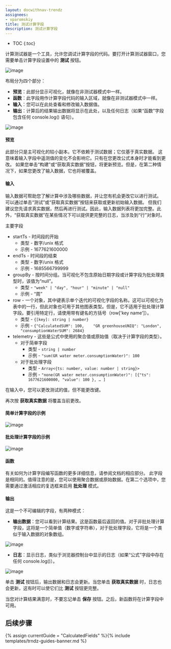 ```yaml
---
layout: docwithnav-trendz
assignees:
- vparomskiy
title: 测试计算字段
description: 测试计算字段
---
```


* TOC
{:toc}

计算测试器是一个工具，允许您调试计算字段的代码。要打开计算测试器窗口，您需要单击计算字段设置中的 **测试** 按钮。

![image](/images/trendz/test-calculated-open.png)

布局分为四个部分：

* **预览**：此部分显示可视化，就像在非测试器模式中一样。
* **函数**：此字段用作计算字段代码的输入区域，就像在非测试器模式中一样。
* **输入**：您可以在此处查看和修改输入数据值。
* **输出**：计算后的结果输出数据将显示在此处，以及任何日志（如果“函数”字段包含任何 console.log() 语句）。

![image](/images/trendz/test-calculated-details.png)

#### 预览
此部分只是主可视化的较小副本。它不依赖于测试数据；它仅基于真实数据。
这意味着输入字段中遥测值的变化不会影响它。只有在您更改公式本身时才能看到更改。
如果您单击“构建”或“获取真实数据”按钮，将更新预览。但是，在第二种情况下，如果您更改了输入数据，它也将被覆盖。

#### 输入
输入数据可帮助您了解计算中涉及哪些数据，并让您有机会更改它以进行测试。
可以通过单击“测试”或“获取真实数据”按钮来获取或更新初始输入数据。
但我们建议您先请求真实数据，然后再进行测试。因此，输入数据列表将更加完整。此外，“获取真实数据”在某些情况下可以提供更完整的日志，当涉及到“行”对象时。

主要字段

* startTs - 时间段的开始
  * 类型 - 数字/unix 格式
  * 示例 - 1677621600000
* endTs - 时间段的结束
    * 类型 - 数字/unix 格式
    * 示例 - 1685566799999
* groupBy - 按时间分组。当可视化不包含原始日期字段或计算字段为批处理类型时，该值为“null”。
    * 类型 - `"week" | "day", "hour" | "minute" | "null"`
    * 示例 - “周”
* row - 一个对象，其中键表示单个迭代的可视化字段的名称。这可以可视化为表中的一行，但此对象也可用于其他图表类型。但是，它不适用于批处理计算字段。要引用特定行，请使用带有键名的方括号（row['key name']）。
  * 类型 - `{[key]: string | number}`
  * 示例 - `{"CalculatedSUM": 100,    "GR greenhouseUNIQ": "London",    "consumptionWaterSUM": 2684}`
* telemetry - 这些是公式中使用的聚合值或原始值（取决于计算字段的类型）。
  * 对于简单字段
    * 类型  - `string | number`
    * 示例 - `"sum(GR water meter.consumptionWater)": 100`
  * 对于批处理字段
    * 类型  - `Array<{ts: number, value: number | string}>`
    * 示例 - `"none(GR water meter.consumptionWater)": [{"ts": 1677621600000, "value": 100 }, … ]`

在输入中，您可以更改测试的值，但不能更改键。

再次按 **获取真实数据** 将覆盖当前更改。


#### 简单计算字段的示例

![image](/images/trendz/test-calculated-simple-field.png)

#### 批处理计算字段的示例

![image](/images/trendz/test-calculated-batch-field.png)

#### 函数
有关如何为计算字段编写函数的更多详细信息，请参阅文档的相应部分。
此字段是相同的。值得注意的是，您可以使用聚合数据或原始数据。在第二个选项中，您需要通过激活相应的复选框来启用 **批处理** 模式。

#### 输出
这是一个不可编辑的字段，有两种模式：

* **输出数据**：您可以看到计算结果。这是函数最后返回的值。对于非批处理计算字段，这将是一个简单值（数字或字符串），对于批处理字段，它将是一个类似于输入数据的对象数组。

![image](/images/trendz/test-calculated-output.png)

* **日志**：显示日志，类似于浏览器控制台中显示的日志（如果“公式”字段中存在任何 console.log()）。

![image](/images/trendz/test-calculated-logs.png)


单击 **测试** 按钮后，输出数据和日志会更新。当您单击 **获取真实数据** 时，日志也会更新，这有时可以使它们比 **测试** 按钮更完整。

当您对计算结果满意时，不要忘记单击 **保存** 按钮。之后，新函数将在计算字段中可用。

## 后续步骤

{% assign currentGuide = "CalculatedFields" %}{% include templates/trndz-guides-banner.md %}